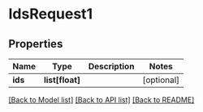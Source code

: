 # IdsRequest1

## Properties
Name | Type | Description | Notes
------------ | ------------- | ------------- | -------------
**ids** | **list[float]** |  | [optional] 

[[Back to Model list]](../README.md#documentation-for-models) [[Back to API list]](../README.md#documentation-for-api-endpoints) [[Back to README]](../README.md)


